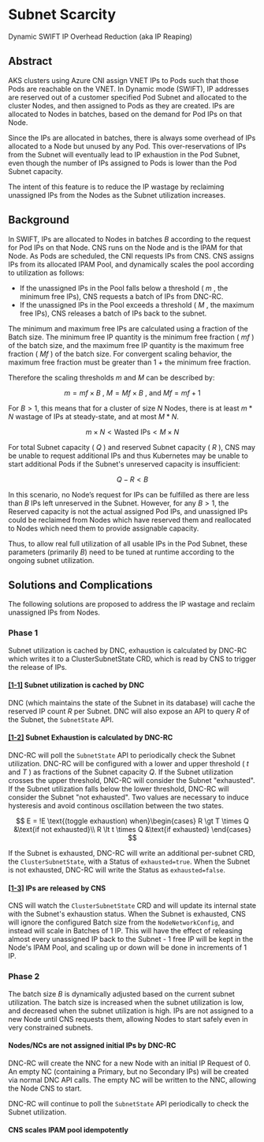 # Subnet Scarcity 
Dynamic SWIFT IP Overhead Reduction (aka IP Reaping)

## Abstract
AKS clusters using Azure CNI assign VNET IPs to Pods such that those Pods are reachable on the VNET.
In Dynamic mode (SWIFT), IP addresses are reserved out of a customer specified Pod Subnet and allocated to the cluster Nodes, and then assigned to Pods as they are created. IPs are allocated to Nodes in batches, based on the demand for Pod IPs on that Node.

Since the IPs are allocated in batches, there is always some overhead of IPs allocated to a Node but unused by any Pod. This over-reservations of IPs from the Subnet will eventually lead to IP exhaustion in the Pod Subnet, even though the number of IPs assigned to Pods is lower than the Pod Subnet capacity.

The intent of this feature is to reduce the IP wastage by reclaiming unassigned IPs from the Nodes as the Subnet utilization increases.

## Background
In SWIFT, IPs are allocated to Nodes in batches $B$ according to the request for Pod IPs on that Node. CNS runs on the Node and is the IPAM for that Node. As Pods are scheduled, the CNI requests IPs from CNS. CNS assigns IPs from its allocated IPAM Pool, and dynamically scales the pool according to utilization as follows:
- If the unassigned IPs in the Pool falls below a threshold ( $m$ , the minimum free IPs), CNS requests a batch of IPs from DNC-RC.
- If the unassigned IPs in the Pool exceeds a threshold ( $M$ , the maximum free IPs), CNS releases a batch of IPs back to the subnet.

The minimum and maximum free IPs are calculated using a fraction of the Batch size. The minimum free IP quantity is the minimum free fraction ( $mf$ ) of the batch size, and the maximum free IP quantity is the maximum free fraction ( $Mf$ ) of the batch size. For convergent scaling behavior, the maximum free fraction must be greater than 1 + the minimum free fraction.

Therefore the scaling thresholds $m$ and $M$ can be described by:

$$
m = mf \times B \text{ , } M = Mf \times B \text{ , and } Mf = mf + 1
$$

For $B > 1$, this means that for a cluster of size $N$ Nodes, there is at least $m * N$ wastage of IPs at steady-state, and at most $M * N$.

$$
m \times N \lt \text{Wasted IPs} \lt M \times N
$$ 

For total Subnet capacity ( $Q$ ) and reserved Subnet capacity ( $R$ ), CNS may be unable to request additional IPs and thus Kubernetes may be unable to start additional Pods if the Subnet's unreserved capacity is insufficient:

$$
Q - R < B
$$

In this scenario, no Node’s request for IPs can be fulfilled as there are less than $B$ IPs left unreserved in the Subnet. However, for any $B>1$, the Reserved capacity is not the actual assigned Pod IPs, and unassigned IPs could be reclaimed from Nodes which have reserved them and reallocated to Nodes which need them to provide assignable capacity.

Thus, to allow real full utilization of all usable IPs in the Pod Subnet, these parameters (primarily $B$) need to be tuned at runtime according to the ongoing subnet utilization.

## Solutions and Complications
The following solutions are proposed to address the IP wastage and reclaim unassigned IPs from Nodes.

### Phase 1
Subnet utilization is cached by DNC, exhaustion is calculated by DNC-RC which writes it to a ClusterSubnetState CRD, which is read by CNS to trigger the release of IPs.

#### [[1-1]](phase-1/1-subnetstate.md) Subnet utilization is cached by DNC 
DNC (which maintains the state of the Subnet in its database) will cache the reserved IP count $R$ 
per Subnet. DNC will also expose an API to query $R$ of the Subnet, the `SubnetState` API.

#### [[1-2]](phase-1/2-exhaustion.md) Subnet Exhaustion is calculated by DNC-RC
DNC-RC will poll the `SubnetState` API to periodically check the Subnet utilization. DNC-RC will be configured with a lower and upper threshold ( $t$ and $T$ ) as fractions of the Subnet capacity $Q$. If the Subnet utilization crosses the upper threshold, DNC-RC will consider the Subnet "exhausted". If the Subnet utilization falls below the lower threshold, DNC-RC will consider the Subnet "not exhausted". Two values are necessary to induce hysteresis and avoid continous oscillation between the two states.

$$
E = !E \text{(toggle exhaustion) when}\begin{cases}
R \gt T \times Q &\text{if not exhausted}\\
R \lt t \times Q &\text{if exhausted}
\end{cases}
$$

If the Subnet is exhausted, DNC-RC will write an additional per-subnet CRD, the `ClusterSubnetState`, with a Status of `exhausted=true`. When the Subnet is not exhausted, DNC-RC will write the Status as `exhausted=false`.

#### [[1-3]](phase-1/3-releaseips.md) IPs are released by CNS
CNS will watch the `ClusterSubnetState` CRD and will update its internal state with the Subnet's exhaustion status. When the Subnet is exhausted, CNS will ignore the configured Batch size from the `NodeNetworkConfig`, and instead will scale in Batches of 1 IP. This will have the effect of releasing almost every unassigned IP back to the Subnet - 1 free IP will be kept in the Node's IPAM Pool, and scaling up or down will be done in increments of 1 IP.

### Phase 2
The batch size $B$ is dynamically adjusted based on the current subnet utilization. The batch size is increased when the subnet utilization is low, and decreased when the subnet utilization is high. IPs are not assigned to a new Node until CNS requests them, allowing Nodes to start safely even in very constrained subnets.

#### Nodes/NCs are not assigned initial IPs by DNC-RC
DNC-RC will create the NNC for a new Node with an initial IP Request of 0. An empty NC (containing a Primary, but no Secondary IPs) will be created via normal DNC API calls. The empty NC will be written to the NNC, allowing the Node CNS to start.

DNC-RC will continue to poll the `SubnetState` API periodically to check the Subnet utilization.

#### CNS scales IPAM pool idempotently



